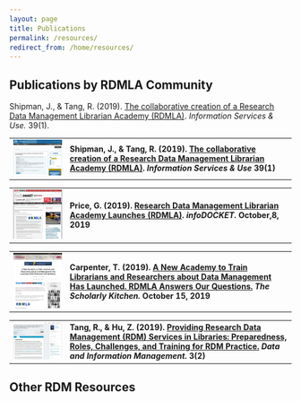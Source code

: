 ```yaml
---
layout: page
title: Publications
permalink: /resources/
redirect_from: /home/resources/
---
```

## Publications by RDMLA Community 


Shipman, J., & Tang, R. (2019). <a href ="https://content.iospress.com/articles/information-services-and-use/isu190050">The collaborative creation of a Research Data Management Librarian Academy (RDMLA)</a>. <i>Information Services & Use. </i> 39(1).

<table>
  <tr><td rowspan="1" width="20%"><img src="/images/ISO_Paper.JPG" alt="isopaper"></td>
    <td><div><b>Shipman, J., & Tang, R. (2019). <a href ="https://content.iospress.com/articles/information-services-and-use/isu190050">The collaborative creation of a Research Data Management Librarian Academy (RDMLA)</a>. <i>Information Services & Use</i> 39(1)</b></div></td></tr>
</table>

<table>
  <tr><td rowspan="1" width="20%"><img src="/images/infoB_paper.JPG" alt="infoB"></td>
    <td><div><b>Price, G. (2019). <a href ="https://www.infodocket.com/2019/10/08/research-data-management-librarian-academy-launches-rdmla/">Research Data Management Librarian Academy Launches (RDMLA)</a>. <i>infoDOCKET.</i> October,8, 2019</b></div></td></tr>
</table>

<table>
  <tr><td rowspan="1" width="20%"><img src="/images/schorlarlyK_paper.JPG" alt="schorlarlyK"></td>
    <td><div><b>Carpenter, T. (2019). <a href ="https://scholarlykitchen.sspnet.org/2019/10/15/a-new-academy-to-train-librarians-about-research-data-management/">A New Academy to Train Librarians and Researchers about Data Management Has Launched. RDMLA Answers Our Questions.</a> <i>The Scholarly Kitchen.</i> October 15, 2019</b></div></td></tr>
</table>

<table>
  <tr><td rowspan="1" width="20%"><img src="/images/DIM_paper.JPG" alt="DIM paper"></td>
    <td><div><b>Tang, R., & Hu, Z. (2019). <a href ="https://doi.org/10.2478/dim-2019-0009">Providing Research Data Management (RDM) Services in Libraries: Preparedness, Roles, Challenges, and Training for RDM Practice.</a> <i>Data and Information Management.</i> 3(2)</b></div></td></tr>
</table>

## Other RDM Resources
